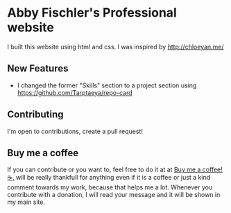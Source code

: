 # Abby Fischler's Professional website


I built this website using html and css. I was inspired by http://chloeyan.me/

## New Features

  - I changed the former "Skills" section to a project section using https://github.com/Tarptaeya/repo-card
## Contributing
I'm open to contributions, create a pull request!

## Buy me a coffee
If you can contribute or you want to, feel free to do it at at [Buy me a coffee! ☕,](hthttps://www.buymeacoffee.com/abbyfischlerI) will be really thankfull for anything even if it is a coffee or just a kind comment towards my work, because that helps me a lot. Whenever you contribute with a donation, I will read your message and it will be shown in my main site.

